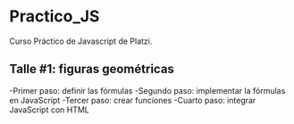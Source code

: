 # Practico_JS
Curso Práctico de Javascript de Platzi.

## Talle #1: figuras geométricas

-Primer paso: definir las fórmulas
-Segundo paso: implementar la fórmulas en JavaScript
-Tercer paso: crear funciones
-Cuarto paso: integrar JavaScript con HTML